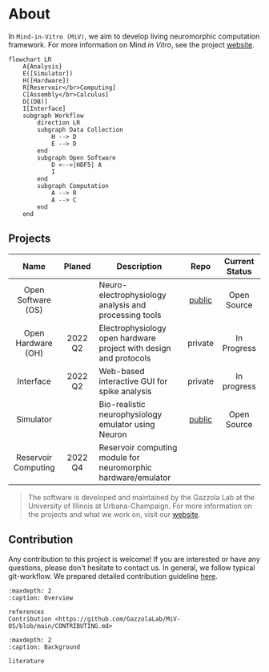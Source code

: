 # About

In `Mind-in-Vitro (MiV)`, we aim to develop living neuromorphic computation framework.
For more information on Mind *in Vitro*, see the project [website](https://mindinvitro.illinois.edu).

```{mermaid}
flowchart LR
    A{Analysis}
    E([Simulator])
    H([Hardware])
    R[Reservoir</br>Computing]
    C[Assembly</br>Calculus]
    D[(DB)]
    I[Interface]
    subgraph Workflow
        direction LR
        subgraph Data Collection
            H --> D
            E --> D
        end
        subgraph Open Software
            D <-->|HDF5| A
            I
        end
        subgraph Computation
            A --> R
            A --> C
        end
    end
```

## Projects

| Name                | Planed  | Description                                                       | Repo                                                  | Current Status |
| :-----------------: | :-----: | ----------------------------------------------------------------- | :--------------------------------------------:        | :------------: |
| Open Software (OS)  |         | Neuro-electrophysiology analysis and processing tools             | [public](https://github.com/GazzolaLab/MiV-OS)        | Open Source    |
| Open Hardware (OH)  | 2022 Q2 | Electrophysiology open hardware project with design and protocols | private                                               | In Progress    |
| Interface           | 2022 Q2 | Web-based interactive GUI for spike analysis                      | private                                               | In progress    |
| Simulator           |         | Bio-realistic neurophysiology emulator using Neuron               | [public](https://github.com/GazzolaLab/MiV-Simulator) | Open Source    |
| Reservoir Computing | 2022 Q4 | Reservoir computing module for neuromorphic hardware/emulator     |                                                       |                |

> The software is developed and maintained by the Gazzola Lab at the University of Illinois at Urbana-Champaign. For more information on the projects and what we work on, visit our [website](https://mattia-lab.com).

## Contribution

Any contribution to this project is welcome! If you are interested or have any questions, please don't hesitate to contact us.
In general, we follow typical git-workflow. We prepared detailed contribution guideline [here](https://github.com/GazzolaLab/MiV-OS/blob/main/CONTRIBUTING.md).

```{toctree}
:maxdepth: 2
:caption: Overview

references
Contribution <https://github.com/GazzolaLab/MiV-OS/blob/main/CONTRIBUTING.md>
```

```{toctree}
:maxdepth: 2
:caption: Background

literature
```
